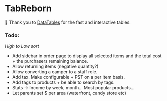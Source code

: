 # TabReborn
 
:raised_hands: Thank you to [DataTables](https://datatables.net) for the fast and interactive tables.

### Todo:
*High to Low sort*
- Add sidebar in order page to display all selected items and the total cost + the purchasers remaining balance.
- Allow returning items (negative quantity?)
- Allow converting a camper to a staff role.
- Add tax. Make configurable + PST on a per item basis.
- Add tags to products + be able to search by tags.
- Stats -> Income by week, month... Most popular products...
- Let parents set $ per area (waterfront, candy store etc)